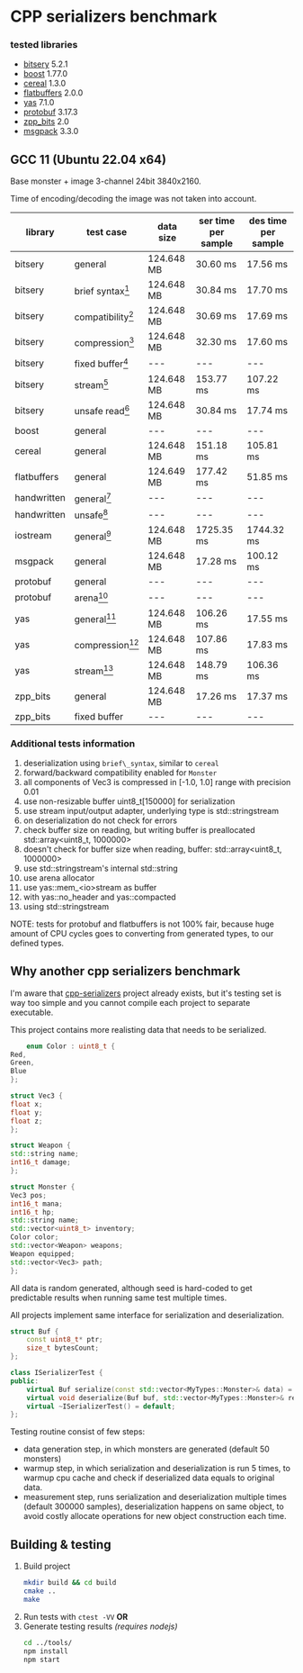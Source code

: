 # CPP serializers benchmark

### tested libraries

* [bitsery](https://github.com/fraillt/bitsery) 5.2.1
* [boost](https://www.boost.org/) 1.77.0
* [cereal](https://uscilab.github.io/cereal/) 1.3.0
* [flatbuffers](https://google.github.io/flatbuffers/) 2.0.0
* [yas](https://github.com/niXman/yas) 7.1.0
* [protobuf](https://developers.google.com/protocol-buffers/) 3.17.3
* [zpp_bits](https://github.com/eyalz800/zpp_bits) 2.0
* [msgpack](https://github.com/msgpack/msgpack-c) 3.3.0

## GCC 11 (Ubuntu 22.04 x64)

Base monster + image 3-channel 24bit 3840x2160.

Time of encoding/decoding the image was not taken into account.

| library     | test case                                                  | data size  | ser time per sample | des time per sample |
|-------------|------------------------------------------------------------|------------|---------------------|---------------------|
| bitsery     | general                                                    | 124.648 MB | 30.60 ms            | 17.56 ms            |
| bitsery     | brief syntax[<sup>1</sup>](#additional-tests-information)  | 124.648 MB | 30.84 ms            | 17.70 ms            |
| bitsery     | compatibility[<sup>2</sup>](#additional-tests-information) | 124.648 MB | 30.69 ms            | 17.69 ms            |
| bitsery     | compression[<sup>3</sup>](#additional-tests-information)   | 124.648 MB | 32.30 ms            | 17.60 ms            |
| bitsery     | fixed buffer[<sup>4</sup>](#additional-tests-information)  | ---        | ---                 | ---                 |
| bitsery     | stream[<sup>5</sup>](#additional-tests-information)        | 124.648 MB | 153.77 ms           | 107.22 ms           |
| bitsery     | unsafe read[<sup>6</sup>](#additional-tests-information)   | 124.648 MB | 30.84 ms            | 17.74 ms            |
| boost       | general                                                    | ---        | ---                 | ---                 |
| cereal      | general                                                    | 124.648 MB | 151.18 ms           | 105.81 ms           |
| flatbuffers | general                                                    | 124.649 MB | 177.42 ms           | 51.85 ms            |
| handwritten | general[<sup>7</sup>](#additional-tests-information)       | ---        | ---                 | ---                 |
| handwritten | unsafe[<sup>8</sup>](#additional-tests-information)        | ---        | ---                 | ---                 |
| iostream    | general[<sup>9</sup>](#additional-tests-information)       | 124.648 MB | 1725.35 ms          | 1744.32 ms          |
| msgpack     | general                                                    | 124.648 MB | 17.28 ms            | 100.12 ms           |
| protobuf    | general                                                    | ---        | ---                 | ---                 |
| protobuf    | arena[<sup>10</sup>](#additional-tests-information)        | ---        | ---                 | ---                 |
| yas         | general[<sup>11</sup>](#additional-tests-information)      | 124.648 MB | 106.26 ms           | 17.55 ms            |
| yas         | compression[<sup>12</sup>](#additional-tests-information)  | 124.648 MB | 107.86 ms           | 17.83 ms            |
| yas         | stream[<sup>13</sup>](#additional-tests-information)       | 124.648 MB | 148.79 ms           | 106.36 ms           |
| zpp_bits    | general                                                    | 124.648 MB | 17.26 ms            | 17.37 ms            |
| zpp_bits    | fixed buffer                                               | ---        | ---                 | ---                 |

### Additional tests information

1. deserialization using `brief\_syntax`, similar to `cereal`
2. forward\/backward compatibility enabled for `Monster`
3. all components of Vec3 is compressed in \[-1.0, 1.0\] range with precision 0.01
4. use non-resizable buffer uint8\_t\[150000\] for serialization
5. use stream input\/output adapter, underlying type is std::stringstream
6. on deserialization do not check for errors
7. check buffer size on reading, but writing buffer is preallocated std::array&lt;uint8\_t, 1000000&gt;
8. doesn't check for buffer size when reading, buffer: std::array&lt;uint8\_t, 1000000&gt;
9. use std::stringstream's internal std::string
10. use arena allocator
11. use yas::mem\_&lt;io&gt;stream as buffer
12. with yas::no\_header and yas::compacted
13. using std::stringstream

NOTE: tests for protobuf and flatbuffers is not 100% fair, because huge amount of CPU cycles goes to converting from
generated types, to our defined types.

## Why another cpp serializers benchmark

I'm aware that [cpp-serializers](https://github.com/thekvs/cpp-serializers) project already exists, but it's testing set
is way too simple and you cannot compile each project to separate executable.

This project contains more realisting data that needs to be serialized.

```cpp
    enum Color : uint8_t {
Red,
Green,
Blue
};

struct Vec3 {
float x;
float y;
float z;
};

struct Weapon {
std::string name;
int16_t damage;
};

struct Monster {
Vec3 pos;
int16_t mana;
int16_t hp;
std::string name;
std::vector<uint8_t> inventory;
Color color;
std::vector<Weapon> weapons;
Weapon equipped;
std::vector<Vec3> path;
};
```

All data is random generated, although seed is hard-coded to get predictable results when running same test multiple
times.

All projects implement same interface for serialization and deserialization.

```cpp
struct Buf {
    const uint8_t* ptr;
    size_t bytesCount;
};

class ISerializerTest {
public:
    virtual Buf serialize(const std::vector<MyTypes::Monster>& data) = 0;
    virtual void deserialize(Buf buf, std::vector<MyTypes::Monster>& res) = 0;
    virtual ~ISerializerTest() = default;
};
```

Testing routine consist of few steps:

* data generation step, in which monsters are generated (default 50 monsters)
* warmup step, in which serialization and deserialization is run 5 times, to warmup cpu cache and check if deserialized
  data equals to original data.
* measurement step, runs serialization and deserialization multiple times (default 300000 samples),
  deserialization happens on same object, to avoid costly allocate operations for new object construction each time.

## Building & testing

1. Build project
    ```bash
    mkdir build && cd build
    cmake ..
    make
    ```
2. Run tests with `ctest -VV` **OR**
3. Generate testing results *(requires nodejs)*
    ```bash
    cd ../tools/
    npm install
    npm start
    ```
